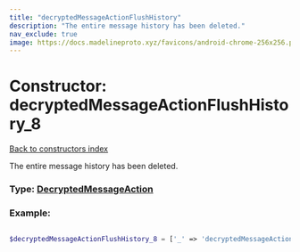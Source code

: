 ```yaml
---
title: "decryptedMessageActionFlushHistory"
description: "The entire message history has been deleted."
nav_exclude: true
image: https://docs.madelineproto.xyz/favicons/android-chrome-256x256.png
---
```

# Constructor: decryptedMessageActionFlushHistory\_8  
[Back to constructors index](/API_docs/constructors/index.html)



The entire message history has been deleted.




### Type: [DecryptedMessageAction](/API_docs/types/DecryptedMessageAction.html)


### Example:

```php

$decryptedMessageActionFlushHistory_8 = ['_' => 'decryptedMessageActionFlushHistory'];
```  
